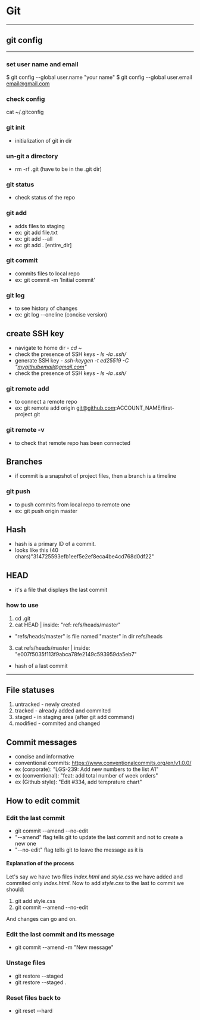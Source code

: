 # Git

---

## git config

---

### set user name and email

$ git config --global user.name "your name"
$ git config --global user.email email@gmail.com

### check config

cat ~/.gitconfig

### git init

- initialization of git in dir

### un-git a directory

- rm -rf .git (have to be in the .git dir)

### git status

- check status of the repo

### git add

- adds files to staging
- ex: git add file.txt
- ex: git add --all
- ex: git add . [entire_dir]

### git commit

- commits files to local repo
- ex: git commit -m 'Initial commit'

### git log

- to see history of changes
- ex: git log --oneline (concise version)

## create SSH key

- navigate to home dir - _cd ~_
- check the presence of SSH keys - _ls -la .ssh/_
- generate SSH key - _ssh-keygen -t ed25519 -C "mygithubemail@gmail.com"_
- check the presence of SSH keys - _ls -la .ssh/_

### git remote add

- to connect a remote repo
- ex: git remote add origin git@github.com:ACCOUNT_NAME/first-project.git

### git remote -v

- to check that remote repo has been connected

## Branches

- if commit is a snapshot of project files, then a branch is a timeline

### git push

- to push commits from local repo to remote one
- ex: git push origin master

## Hash

- hash is a primary ID of a commit.
- looks like this (40 chars)"314725593efb1eef5e2ef8eca4be4cd768d0df22"

## HEAD

- it's a file that displays the last commit

### how to use

1. cd .git
2. cat HEAD | inside: "ref: refs/heads/master"

- "refs/heads/master" is file named "master" in dir refs/heads

3. cat refs/heads/master | inside: "e007f5035f113f9abca78fe2149c593959da5eb7"

- hash of a last commit

---

## File statuses

1. untracked - newly created
2. tracked - already added and commited
3. staged - in staging area (after git add command)
4. modified - commited and changed

## Commit messages

- concise and informative
- conventional commits: https://www.conventionalcommits.org/en/v1.0.0/
- ex (corporate): "LGS-239: Add new numbers to the list A1"
- ex (conventional): "feat: add total number of week orders"
- ex (Github style): "Edit #334, add temprature chart"

## How to edit commit

### Edit the last commit

- git commit --amend --no-edit
- "--amend" flag tells git to update the last commit and not to create a new one
- "--no-edit" flag tells git to leave the message as it is

#### Explanation of the process

Let's say we have two files _index.html_ and _style.css_ we have added and commited only _index.html_. Now to add _style.css_ to the last to commit we should:

1. git add style.css
2. git commit --amend --no-edit

And changes can go and on.

### Edit the last commit and its message

- git commit --amend -m "New message"

### Unstage files

- git restore --staged <file>
- git restore --staged .

### Reset files back to <HASH>

- git reset --hard <commit hash>
